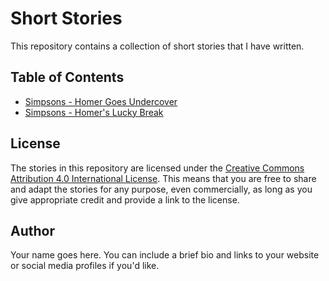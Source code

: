 # Short Stories

This repository contains a collection of short stories that I have written.

## Table of Contents

- [Simpsons - Homer Goes Undercover](#homerGoesUndercover)
- [Simpsons - Homer's Lucky Break](#homersLuckyBreak)


## License

The stories in this repository are licensed under the [Creative Commons Attribution 4.0 International License](LICENSE). This means that you are free to share and adapt the stories for any purpose, even commercially, as long as you give appropriate credit and provide a link to the license.

## Author

Your name goes here. You can include a brief bio and links to your website or social media profiles if you'd like.
